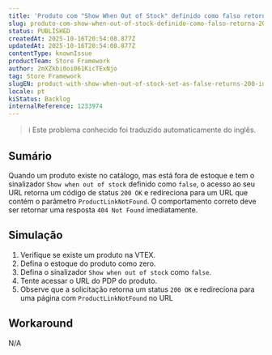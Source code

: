 ```yaml
---
title: 'Produto com "Show When Out of Stock" definido como falso retorna 200 em vez de 404'
slug: produto-com-show-when-out-of-stock-definido-como-falso-retorna-200-em-vez-de-404
status: PUBLISHED
createdAt: 2025-10-16T20:54:08.877Z
updatedAt: 2025-10-16T20:54:08.877Z
contentType: knownIssue
productTeam: Store Framework
author: 2mXZkbi0oi061KicTExNjo
tag: Store Framework
slugEN: product-with-show-when-out-of-stock-set-as-false-returns-200-instead-of-404
locale: pt
kiStatus: Backlog
internalReference: 1233974
---
```


>ℹ️ Este problema conhecido foi traduzido automaticamente do inglês.

## Sumário


Quando um produto existe no catálogo, mas está fora de estoque e tem o sinalizador `Show when out of stock` definido como `false`, o acesso ao seu URL retorna um código de status `200 OK` e redireciona para um URL que contém o parâmetro `ProductLinkNotFound`. O comportamento correto deve ser retornar uma resposta `404 Not Found` imediatamente.
## Simulação




1. Verifique se existe um produto na VTEX.
2. Defina o estoque do produto como zero.
3. Defina o sinalizador `Show when out of stock` como `false`.
4. Tente acessar o URL do PDP do produto.
5. Observe que a solicitação retorna um status `200 OK` e redireciona para uma página com `ProductLinkNotFound` no URL
## Workaround


N/A




